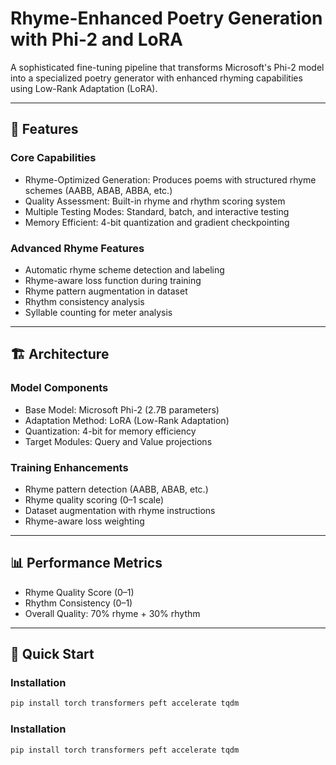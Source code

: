 # Rhyme-Enhanced Poetry Generation with Phi-2 and LoRA

A sophisticated fine-tuning pipeline that transforms Microsoft's Phi-2 model into a specialized poetry generator with enhanced rhyming capabilities using Low-Rank Adaptation (LoRA).

---

## 🎯 Features

### Core Capabilities
- Rhyme-Optimized Generation: Produces poems with structured rhyme schemes (AABB, ABAB, ABBA, etc.)
- Quality Assessment: Built-in rhyme and rhythm scoring system
- Multiple Testing Modes: Standard, batch, and interactive testing
- Memory Efficient: 4-bit quantization and gradient checkpointing

### Advanced Rhyme Features
- Automatic rhyme scheme detection and labeling
- Rhyme-aware loss function during training
- Rhyme pattern augmentation in dataset
- Rhythm consistency analysis
- Syllable counting for meter analysis

---

## 🏗️ Architecture

### Model Components
- Base Model: Microsoft Phi-2 (2.7B parameters)
- Adaptation Method: LoRA (Low-Rank Adaptation)
- Quantization: 4-bit for memory efficiency
- Target Modules: Query and Value projections

### Training Enhancements
- Rhyme pattern detection (AABB, ABAB, etc.)
- Rhyme quality scoring (0–1 scale)
- Dataset augmentation with rhyme instructions
- Rhyme-aware loss weighting

---

## 📊 Performance Metrics

- Rhyme Quality Score (0–1)
- Rhythm Consistency (0–1)
- Overall Quality: 70% rhyme + 30% rhythm

---

## 🚀 Quick Start

### Installation
```bash
pip install torch transformers peft accelerate tqdm
```

### Installation
```bash
pip install torch transformers peft accelerate tqdm
```
